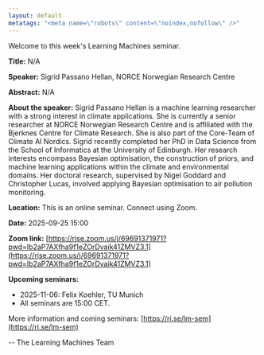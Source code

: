 ```yaml
---
layout: default
metatags: "<meta name=\"robots\" content=\"noindex,nofollow\" />"
---
```

 
Welcome to this week's Learning Machines seminar.

**Title:** N/A

**Speaker:** Sigrid Passano Hellan, NORCE Norwegian Research Centre

**Abstract:** N/A

**About the speaker:** Sigrid Passano Hellan is a machine learning researcher with a strong interest in climate applications. She is currently a senior researcher at NORCE Norwegian Research Centre and is affiliated with the Bjerknes Centre for Climate Research. She is also part of the Core-Team of Climate AI Nordics. Sigrid recently completed her PhD in Data Science from the School of Informatics at the University of Edinburgh. Her research interests encompass Bayesian optimisation, the construction of priors, and machine learning applications within the climate and environmental domains. Her doctoral research, supervised by Nigel Goddard and Christopher Lucas, involved applying Bayesian optimisation to air pollution monitoring.

**Location:** This is an online seminar. Connect using Zoom.

**Date:** 2025-09-25 15:00

**Zoom link:** [https://rise.zoom.us/j/69691371971?pwd=Ib2aP7AXfha9f1eZOrDvaik41ZMVZ3.1](https://rise.zoom.us/j/69691371971?pwd=Ib2aP7AXfha9f1eZOrDvaik41ZMVZ3.1)

**Upcoming seminars:**

* 2025-11-06: Felix Koehler, TU Munich
* All seminars are 15:00 CET.

More information and coming seminars: [https://ri.se/lm-sem](https://ri.se/lm-sem)

-- The Learning Machines Team

